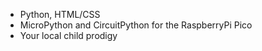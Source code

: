 - Python, HTML/CSS
- MicroPython and CircuitPython for the RaspberryPi Pico
- Your local child prodigy

  

<!---
NimitVijayvargee/NimitVijayvargee is a ✨ special ✨ repository because its `README.md` (this file) appears on your GitHub profile.
You can click the Preview link to take a look at your changes.
--->
